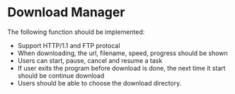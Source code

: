 Download Manager
==================

The following function should be implemented:
* Support HTTP/1.1 and FTP protocal
* When downloading, the url, filename, speed, progress should be shown
* Users can start, pause, cancel and resume a task
* If user exits the program before download is done, the next time it start should be continue download
* Users should be able to choose the download directory.